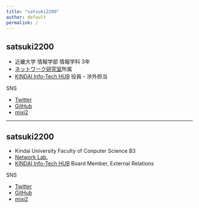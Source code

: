 ```yaml
---
title: "satsuki2200"
author: default
permalink: /
---
```


## satsuki2200

- 近畿大学 情報学部 情報学科 3年
- [ネットワーク研究室](https://www.igulab.org/)所属
- [KINDAI Info-Tech HUB](https://kithub.jp/) 役員・渉外担当

SNS
- [Twitter](https://twitter.com/satsuki2200/)
- [GitHub](https://github.com/satsuki2200/)
- [mixi2](https://mixi.social/@satsuki2200)


---

## satsuki2200

- Kindai University Faculty of Conputer Science B3
- [Network Lab.](https://www.igulab.org/)
- [KINDAI Info-Tech HUB](https://kithub.jp/) Board Member, External Relations

SNS
- [Twitter](https://twitter.com/satsuki2200/)
- [GitHub](https://github.com/satsuki2200/)
- [mixi2](https://mixi.social/@satsuki2200)


<!--

これは表示されないもの

-->
